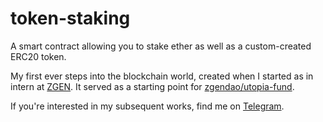 # token-staking

A smart contract allowing you to stake ether as well as a custom-created ERC20 token.

My first ever steps into the blockchain world, created when I started as in intern at [ZGEN](https://github.com/zgendao). It served as a starting point for [zgendao/utopia-fund](https://github.com/zgendao/utopia-fund).

If you're interested in my subsequent works, find me on [Telegram](https://t.me/Tomi_Ohl).

